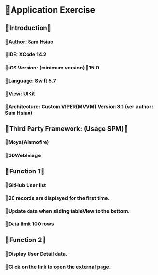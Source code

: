 # 📱Application Exercise

## 🔸Introduction🔸
### 🔹Author: Sam Hsiao
### 🔹IDE: XCode 14.2
### 🔹iOS Version: (minimum version) 📱15.0
### 🔹Language: Swift 5.7
### 🔹View: UIKit
### 🔹Architecture: Custom VIPER(MVVM) Version 3.1 (ver author: Sam Hsiao)

## 🔸Third Party Framework: (Usage SPM)🔸
### 🔹Moya(Alamofire)
### 🔹SDWebImage

## 🔸Function 1🔸
### 🔹GitHub User list
### 🔹20 records are displayed for the first time.
### 🔹Update data when sliding tableView to the bottom.
### 🔹Data limit 100 rows

## 🔸Function 2🔸
### 🔹Display User Detail data.
### 🔹Click on the link to open the external page.
